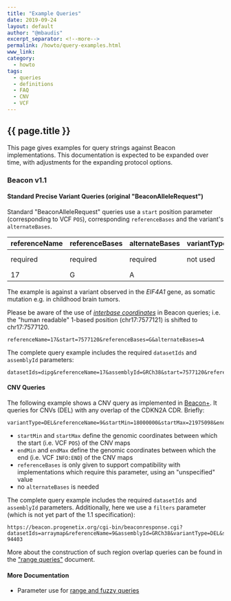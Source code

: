 ```yaml
---
title: "Example Queries"
date: 2019-09-24
layout: default
author: "@mbaudis"
excerpt_separator: <!--more-->
permalink: /howto/query-examples.html
www_link: 
category:
  - howto
tags:
  - queries
  - definitions
  - FAQ
  - CNV
  - VCF
---
```


## {{ page.title }}

This page gives examples for query strings against Beacon implementations. This 
documentation is expected to be expanded over time, with adjustments for the 
expanding protocol options.

<!--more-->

### Beacon v1.1

#### Standard Precise Variant Queries (original "BeaconAlleleRequest")

Standard "BeaconAlleleRequest" queries use a `start` position parameter 
(corresponding to VCF `POS`), corresponding `referenceBases` and the variant's 
`alternateBases`. 

| referenceName | referenceBases | alternateBases | variantType | start | end | startMin | startMax | endMin | endMax |
|---------------|----------------|----------------|-------------|-------|-----|----------|----------|--------|--------|
| required      | required       | required       | not used    | required | not used | not used | not used | not used | not used |
| 17            | G              | A              |             | 7577120 |   |          |          |        |        |    

The example is against a variant observed in the _EIF4A1_ gene, as somatic 
mutation e.g. in childhood brain tumors.

Please be aware of the use of [_interbase coordinates_](https://beacon-project.io/doc/howto-beacon-coordinates/) in Beacon queries; i.e. the "human readable" 1-based position (chr17:7577121) is shifted to chr17:7577120.

```
referenceName=17&start=7577120&referenceBases=G&alternateBases=A
```

The complete query example includes the required `datasetIds` and `assemblyId` 
parameters:

```
datasetIds=dipg&referenceName=17&assemblyId=GRCh38&start=7577120&referenceBases=G&alternateBases=A
```


#### CNV Queries

The following example shows a CNV query as implemented in 
[Beacon+](https://beacon.progenetix.org/ui/). It queries for CNVs (DEL) with 
any overlap of the CDKN2A CDR. Briefly: 

```
variantType=DEL&referenceName=9&startMin=18000000&startMax=21975098&endMin=21967753&endMax=26000000&referenceBases=N
```

* `startMin` and `startMax` define the genomic coordinates between which the 
start (i.e. VCF `POS`) of the CNV maps
* `endMin` and `endMax` define the genomic coordinates between which the 
end (i.e. VCF `INFO:END`) of the CNV maps
* `referenceBases` is only given to support compatibility with implementations 
which require this parameter, using an "unspecified" value
* no `alternateBases` is needed

The complete query example includes the required `datasetIds` and `assemblyId` 
parameters. Additionally, here we use a `filters` parameter (which is not yet 
part of the 1.1 specification):


```
https://beacon.progenetix.org/cgi-bin/beaconresponse.cgi?datasetIds=arraymap&referenceName=9&assemblyId=GRCh38&variantType=DEL&startMin=18000000&startMax=21975098&endMin=21967753&endMax=26000000&referenceBases=N&filters=icdom-94403
```

More about the construction of such region overlap queries can be found in the 
["range queries"](/howto/range-queries.html) document.

<!--more-->

#### More Documentation

* Parameter use for [range and fuzzy queries](/howto/range-queries.html)
